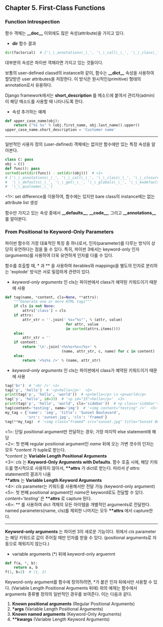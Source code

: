 ## Chapter 5. First-Class Functions

### Function Introspection
함수 객체는 **\_\_doc\_\_** 이외에도 많은 속성(attribute)을 가지고 있다.

* **dir** 함수 결과
```python
dir(factorial)  # ['\_\_annotations\_\_', '\_\_call\_\_', '\_\_class\_\_', '\_\_closure\_\_', '\_\_code\_\_' ...]
```

대부분의 속성은 파이썬 객체라면 가지고 있는 것들이다.

보통의 user-defined classd의 instance와 같이, 함수는 **\_\_dict\_\_** 속성을 사용하여 할당받은 user attributes을 저장한다.
이 방식은 원시적인(primitive) 형태의 annotation로서 유용하다.

Django framework에서는 **short_description** 를 메소드에 붙여서 관리자(admin)이 해당 메소드를 사용할 때 나타나도록 한다.


* 속성 추가하는 예제
```python
def upper_case_name(obj):
	return ("%s %s" % (obj.first_name, obj.last_name)).upper()
upper_case_name.short_description = 'Customer name'
```


---

일반적인 사용자 정의 (user-defined) 객체에는 없지만 함수에만 있는 특정 속성을 알아본다.

```python
class C: pass
obj = C()
def func(): pass
sorted(set(dir(func)) - set(dir(obj)))  # <1>
# ['\_\_annotations\_\_', '\_\_call\_\_', '\_\_class\_\_', '\_\_closure\_\_', '\_\_code\_\_', 
#  '\_\_defaults\_\_', '\_\_get\_\_', '\_\_globals\_\_', '\_\_kwdefaults\_\_', '\_\_name\_\_',
#  '\_\_qualname\_\_']
```

<1>: set difference를 이용하여, 함수에는 있지만 bare class의 instance에는 없는 attribute list 생성

함수만 가지고 있는 속성 중에서 **\_\_defaults\_\_**, **\_\_code\_\_**, 그리고 **\_\_annotations\_\_** 를 알아본다.

### From Positional to Keyword-Only Parameters

파이썬 함수의 가장 대표적인 특징 중 하나로서, 인자(parameter)를 다루는 방식이 상당히 유연하다는 점을 들 수 있다.
특히, 파이썬 3에서는 keyword-only 인자(arguments)를 사용하여 더욱 유연하게 인자를 다룰 수 있다.

함수를 호출할 때, \* 과 \*\* 을 사용하여 iterables와 mappings을 별도의 인자로 분리하는 'explode' 방식은 서로 밀접하게 관련이 있다.

* *keyword-only arguments* 인 cls는 파이썬에서 class가 예약된 키워드이기 때문에 사용
```python
def tag(name, *content, cls=None, **attrs):
	"""Generate one or more HTML tags"""
	if cls is not None:
		attrs['class'] = cls
	if attrs:
		attr_str = ''.join(' %s="%s"', % (attr, value)
							for attr, value
							in sorted(attrs.items()))
	else:
		attr_str = ''
	if content:
		return '\n'.join('<%s%s>%s</%s>' %
						  (name, attr_str, c, name) for c in content)
	else:
		return '<%s%s />' % (name, attr_str)
```

* *keyword-only arguments* 인 cls는 파이썬에서 class가 예약된 키워드이기 때문에 사용
```python
tag('br')  # '<br />' <1>
tag('p', 'hello')  # '<p>hello</p>'  <2>
print(tag('p', 'hello', 'world'))  # <p>hello</p> \n <p>world</p>
tag('p', 'hello', id=33)  # '<p id="33">hello</p>'  <3>
print(tag('p', 'hello', 'world', cls='sidebar'))  # <p class='sidebar'>hello</p> \n <p class='sidebar'>world</p>  <4>
tag(content='testing', name='img')  # '<img content="testing" />'  <5>
my_tag = {'name': 'img', 'title': 'Sunset Boulevard',
		  'src': 'sunset.jpg', 'cls': 'framed'}
tag(**my_tag)  # '<img class="framed" src="sunset.jpg" title="Sunset Boulevard" />'  <6>
```

<1>: 단일 positional argument만 전달하는 경우; 가장 마지막 else statement에 해당 <br>
<2>: 첫 번째 regular positional argument인 *name* 뒤에 오는 가변 갯수의 인자는 모두 *\*content* 가 tuple로 받는다. <br>
	*\*content* 는 **Variable Length Positional Arguments** <br>
<3>: *cls* 는 **Keyword-Only Arguments with Defaults**.
	함수 호출 시에, 해당 키워드를 명시적으로 사용하지 않아서, **\*\*attrs** 가 dict로 받는다.
	따라서 *if attrs:* statement의 결과가 나옴 <br>
	**\*\*attrs** 는 **Variable Length Keyword Arguments** <br>
<4>: *cls* parameter는 키워드를 사용해서만 전달 가능 (keyword-only argument) <br>
<5>: 첫 번째 positional argument인 *name*은 keyword로도 전달할 수 있다. <br>
	 *content='testing'* 은 **\*\*attrs** 로 capture 된다. <br>
<6>: \*\* 를 사용하여 dict 객체의 모든 아이템을 개별적인 arguments로 전달한다. <br>
	 named parameters(name, cls)를 제외한 나머지는 모두 **\*\*attrs** 에서 capture한다. <br>

---

**Keyword-only arguments** 는 파이썬 3의 새로운 기능이다.
위에서 *cls* parameter는 해당 키워드로 값이 주어질 때만 인자를 받을 수 있다.
(positional arguments로 자동으로 채워지지 않는다.)

* variable arguments (\*) 뒤에 keyword-only arguemnt
```python
def f(a, *, b):
	return a, b
f(1, b=2)  # (1, 2)
```

Keyword-only argument를 함수에 정의하려면, \*가 붙은 인자 뒤에서만 사용할 수 있다. (Variable Length Positional Arguments 뒤에)
위의 예제는 함수에서 arguments 종류별 정의의 일반적인 경우를 보여준다. 이는 다음과 같다.

1. **Known positional arguments** (Regular Positional Arguments)
2. **\*args** (Variable Length Positional Arguments)
3. **Known named arguments** (Keyword-Only Arguments)
4. **\*\*kwargs** (Variable Length Keyword Arguments)